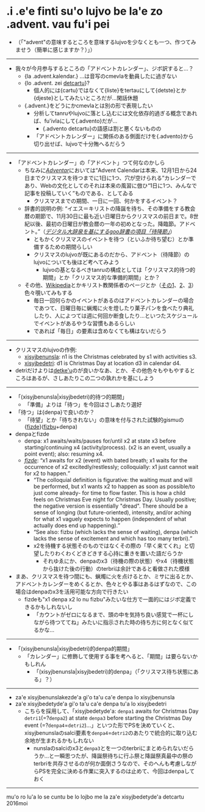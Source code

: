 # .i .e'e finti su'o lujvo be la'e zo .advent. vau fu'i pei
- （「"advent"の意味するところを意味するlujvoを少なくとも一つ、作つてみませう（簡単に感じますか？）」）

---
- 我々が今月参与するところの「アドベントカレンダー」、ジボ訳すると…？
  - {la .advent.kalendar.} …は音写のcmevlaを動員したに過ぎない
  - {lo .advent. zei [detcartu][zodetcartu]}?
    - 個人的には{cartu}ではなくて{liste}をtertauにして{detste}とか{djeste}としてみたいところだが…閑話休題
  - {.advent.}をどうにかcmevlaとは別の形で表現したい
    - 分析してtanruやlujvoに落とし込むには文化依存的過ぎる概念であれば、fu'ivlaにして{.advento}だが…
      - {.advento detcartu}の語感は割と悪くないものの
    - 「アドベントカレンダー」に関係のある側面だけを{.advento}から切り出せば、lujvoで十分賄へるだらう

---
- 「アドベントカレンダー」の「アドベント」つて何なのかしら
  - ちなみに<cite>[Adventar][adventar]</cite>においては<q>Advent Calendarは本来、12月1日から24日までクリスマスを待つまでに1日に1つ、穴が空けられる</q>カレンダーであり、Webの文化としてのそれは本来の風習に倣ひ<q>1日に1つ、みんなで記事を投稿していく</q>ものである、としてゐる
    - クリスマスまでの期間、一日に一回、何かをするイベント？
  - 辞書的説明の例: <q>イエス＝キリストの降誕を待ち、その準備をする教会暦の期節で、11月30日に最も近い日曜日からクリスマスの前日まで。8世紀以後、最初の日曜日が教会暦の一年の初めとなった。降臨節。アドベント。</q>（<cite>[デジタル大辞泉を基にするgoo辞書の項目「待降節」][goodai]</cite>）
    - ともかくクリスマスのイベントを待つ（といふか待ち望む）とか準備するための期間らしい
    - クリスマスのlujvoが既にあるのだから、アドベント（待降節）のlujvoについても後ほど考へてみよう
      - lujvoの基となるべきtanruの構成としては「クリスマス的待つ的期間」とか「クリスマス的な準備的期間」とか？
  - その他、[Wikipedia][wp]とかキリスト教関係者のページとか（[その1][x1]、[2][x2]、[3][x3]）色々覗いてみもする
    - 毎日一回何らかのイベントがあるのはアドベントカレンダーの場合であつて、日曜日毎に蝋燭に火を燈したり菓子パンを食べたり典礼したり、人によつては週に何回か断食したり…といつたスケジュールでイベントがあるやうな習慣もあるらしい
    - であれば「毎日」の要素は含めなくても構はないだらう

---
- クリスマスのlujvoの作例:
  - [xisyjbenunsla][zoxisyjbenunsla]: n1 is the Christmas celebrated by s1 with activities s3.
  - [xisyjbedetri][zoxisyjbedetri]: d1 is Christmas Day at location d3 in calendar d4.
- detriだけよりは[detke'u][zodetkehu]のが良いかなあ、とか、その他色々もやもやするところはあるが、さしあたりこの二つの孰れかを基にしよう

---
- 「(xisyjbenunsla|xisyjbedetri)的待つ的期間」
  - 「準備」よりは「待つ」を今回はさしあたり選好
- 「待つ」は{denpa}で良いのか？
  - 「待望」とか「待ちきれない」の意味を付与された試験的gismuの{[fizde][zofizde]}([fizbu][zofizbu]+denpa)
- denpaとfizde
  - denpa: x1 awaits/waits/pauses for/until x2 at state x3 before starting/continuing x4 (activity/process).
(x2 is an event, usually a point event); also: resuming x4.
  - <cite>[fizde][zofizde]</cite>: <q>x1 awaits for x2 (event) with bated breath; x1 waits for the occurrence of x2 excitedly/restlessly; colloquially: x1 just cannot wait for x2 to happen.</q>
    - <q>The colloquial definition is figurative: the waiting must and will be performed, but x1 wants x2 to happen as soon as possible/to just come already- for time to flow faster. This is how a child feels on Christmas Eve night for Christmas Day. Usually positive; the negative version is essentially "dread". There should be a sense of longing (but future-oriented), intensity, and/or aching for what x1 vaguely expects to happen (independent of what actually does end up happening).</q>
    - <q>See also: fizbu (which lacks the sense of waiting), denpa (which lacks the sense of excitement and which has too many terbri).</q>
    - x2を待機する状態そのものではなくその際の「早く来てくれ」と切望したりわくわくどきどきする心持に重きを置いた語だらうか
      - それゆゑにか、denpaのx3（待機の際の状態）やx4（待機状態から抜けた後の行動）のterbriは余計であると看做された模様
- まあ、クリスマスを待つ間にも、蝋燭に火を点けるとか、ミサに出るとか、アドベントカレンダーをめくるとか、色々とやる事はあるはずなので、この場合はdenpaのx3を活用可能な方向で行きたい
  - fizdeも"x1 denpa x2 lo nu fizbu"みたいな仕方で一面的にはジボ定義できるかもしれないし
    - 「カウントがゼロになるまで、頭の中を気持ち良い感覚で一杯にしながら待つててね」みたいに指示された時の待ち方に何となく似てるかな…

---
- 「(xisyjbenunsla|xisyjbedetri)的denpa的期間」
  - 「カレンダー」に修飾して使用する事を考へると、「期間」は要らないかもしれん
    - 「(xisyjbenunsla|xisyjbedetri)的denpa」（「クリスマス待ち状態にある」？）

---
- za'e xisyjbenunslakezde'a gi'o ta'u ca'e denpa lo xisyjbenunsla
- za'e xisyjbedetyde'a gi'o ta'u ca'e denpa tu'a lo xisyjbedetri
  - こちらを採用して、「xisyjbedetyde'a: `denpa1` awaits for Christmas Day `detri1`(=?`denpa2`) at state `denpa3` before starting the Christmas Day event (=?`denpa4`=`detri2`)...」といつた形でPSを決めていくと、xisyjbenunslaのsalci要素を`denpa4`=`detri2`のあたりで統合的に取り込む余地が生まれるかもしれない
    - nunslaのsalciのx3と`denpa3`とを一つのterbriにまとめられないだらうか…と一瞬思つたが、降誕祭待ちに行ふ祭と降誕祭真最中の祭のterbriを共存させるのが何か面倒さうなので、そのへんも考慮しながらPSを完全に決める作業に突入するのは止めて、今回はdenpaしておく

---
mu'o ro lu'a lo se cuntu be lo lojbo me la za'e xisyjbedetyde'a detcartu 2016moi

[adventar]: http://www.adventar.org/
[zodetcartu]: http://jbovlaste.lojban.org/dict/detcartu
[goodai]: http://dictionary.goo.ne.jp/jn/133061/meaning/m0u/
[wp]: https://ja.wikipedia.org/wiki/%E3%82%A2%E3%83%89%E3%83%99%E3%83%B3%E3%83%88#.E7.BF.92.E6.85.A3
[x1]: http://home.att.ne.jp/wood/aztak/advent.html
[x2]: http://www015.upp.so-net.ne.jp/tsuzukich/sekkyou/other3.htm
[x3]: http://catholic-ota.net/rousoku.html
[zoxisyjbenunsla]: http://jbovlaste.lojban.org/dict/xisyjbenunsla
[zoxisyjbedetri]: http://jbovlaste.lojban.org/dict/xisyjbedetri
[zodetkehu]: http://jbovlaste.lojban.org/dict/detke'u
[zofizde]: http://jbovlaste.lojban.org/dict/fizde
[zofizbu]: http://jbovlaste.lojban.org/dict/fizbu

